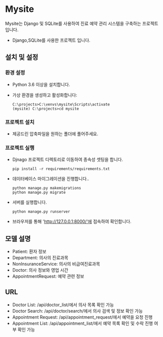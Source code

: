 # Mysite

Mysite는 Django 및 SQLite를 사용하여 진료 예약 관리 시스템을 구축하는 프로젝트입니다.
- Django,SQLite를 사용한 프로젝트 입니다.

## 설치 및 설정

### 환경 설정

- Python 3.6 이상을 설치합니다.
- 가상 환경을 생성하고 활성화합니다:

    ```    
    C:\projects>C:\venvs\mysite\Scripts\activate
    (mysite) C:\projects>cd mysite
    ```

### 프로젝트 설치
- 제공드린 압축파일을 원하는 폴더에 풀어주세요.

### 프로젝트 실행
- Djnago 프로젝트 디렉토리로 이동하여 종속성 셋팅을 합니다.

    ```
    pip install -r requirements/requirements.txt
    ```

- 데이터베이스 마이그레이션을 진행합니다..

    ```
    python manage.py makemigrations
    python manage.py migrate
    ```

- 서버를 실행합니다.

    ```
    python manage.py runserver
    ```

- 브라우저를 통해 'http://127.0.0.1:8000/'에 접속하여 확인합니다.

## 모델 설명

- Patient: 환자 정보
- Department: 의사의 진료과목
- NonInsuranceService: 의사의 비급여진료과목 
- Doctor: 의사 정보와 영업 시간
- AppointmentRequest: 예약 관련 정보

## URL
- Doctor List: /api/doctor_list/에서 의사 목록 확인 가능
- Doctor Search: /api/doctor/search/에서 의사 검색 및 정보 확인 가능
- Appointment Request: /api/appointment_request/에서 예약을 요청 진행
- Appointment List: /api/appointment_list/에서 예약 목록 확인 및 수락 진행 여부 확인 가능